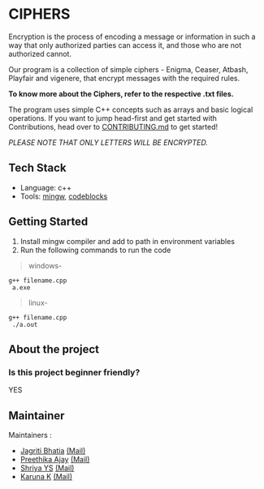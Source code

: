 # CIPHERS

Encryption is the process of encoding a message or information in such a way that only authorized parties can access it, and those who are not authorized cannot. 

Our program is a collection of simple ciphers - Enigma, Ceaser, Atbash, Playfair and vigenere, that encrypt messages with the required rules. 

<b>To know more about the Ciphers, refer to the respective .txt files. </b> 

The program uses simple C++ concepts such as arrays and basic logical operations.
If you want to jump head-first and get started with Contributions, head over to [CONTRIBUTING.md](https://github.com/acmpesuecc/Ciphers/blob/main/CONTRIBUTION.md) to get started!

<i>PLEASE NOTE THAT ONLY LETTERS WILL BE ENCRYPTED. </i>
 
 
 ## Tech Stack
 - Language: c++
 - Tools: [mingw](https://sourceforge.net/projects/mingw/files/), [codeblocks](https://www.codeblocks.org/)
 
 ## Getting Started
1. Install mingw compiler and add to path in environment variables
2. Run the following commands to run the code  

> windows-
```
g++ filename.cpp
 a.exe
```
> linux-
```
g++ filename.cpp
 ./a.out
```
 
## About the project
### Is this project beginner friendly?
YES
## Maintainer
Maintainers :   
- [Jagriti Bhatia](https://github.com/jagriti-bhatia) [(Mail)](jagriti.bhatia11@gmail.com)  
- [Preethika Ajay](https://github.com/preethika-ajay) [(Mail)](preethikaajay@gmail.com)  
- [Shriya YS](https://github.com/shriyays) [(Mail)](shriyays25@gmail.com)  
- [Karuna K](https://github.com/karunakc) [(Mail)](karunakkc@gmail.com)
